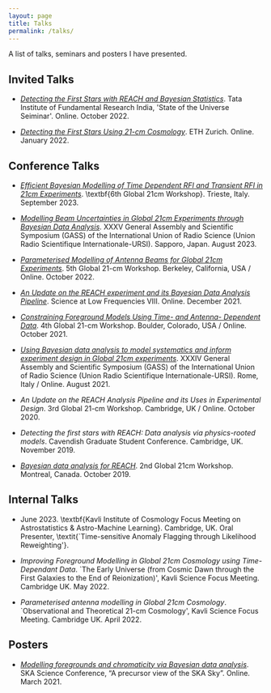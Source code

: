 ```yaml
---
layout: page
title: Talks
permalink: /talks/
---
```


A list of talks, seminars and posters I have presented.

## Invited Talks

- [*Detecting the First Stars with REACH and Bayesian Statistics*](https://github.com/dominicanstey/Talks/blob/master/Talks/TIFR_invited_2022/TIFR_invited_talk.pdf). Tata Institute of Fundamental Research India, 'State of the Universe Seiminar'. Online.  October 2022. 

- [*Detecting the First Stars Using 21-cm Cosmology*](https://github.com/dominicanstey/Talks/blob/master/Talks/ETH_Zurich_invited_2022/Zurich_invited_talk.pdf). ETH Zurich. Online. January 2022. 

## Conference Talks

- [*Efficient Bayesian Modelling of Time Dependent RFI and Transient RFI in 21cm Experiments*](https://github.com/dominicanstey/Talks/blob/master/Talks/6th_global_workshop/Dominic_Anstey_6th_GW.pdf). \textbf{6th Global 21cm Workshop}. Trieste, Italy. September 2023. 

- [*Modelling Beam Uncertainties in Global 21cm Experiments through Bayesian Data Analysis*](https://github.com/dominicanstey/Talks/blob/master/Talks/URSI_GASS_2023/URSI_talk.pdf). XXXV General Assembly and Scientific Symposium (GASS) of the International Union of Radio Science (Union Radio Scientifique Internationale-URSI). Sapporo, Japan. August 2023.

- [*Parameterised Modelling of Antenna Beams for Global 21cm Experiments*](https://github.com/dominicanstey/Talks/blob/master/Talks/5th_global_workshop/5th_global_talk.pdf). 5th Global 21-cm Workshop. Berkeley, California, USA / Online. October 2022.

- [*An Update on the REACH experiment and its Bayesian Data Analysis Pipeline*](https://github.com/dominicanstey/Talks/blob/master/Talks/SALF_8/SALF_2021_Talk.pdf). Science at Low Frequencies VIII. Online. December 2021.

- [*Constraining Foreground Models Using Time- and Antenna- Dependent Data*](https://github.com/dominicanstey/Talks/blob/master/Talks/4th_global_workshop/4th_global_workshop_talk.pdf). 4th Global 21-cm Workshop. Boulder, Colorado, USA / Online. October 2021.

- [*Using Bayesian data analysis to model systematics and inform experiment design in Global 21cm experiments*](https://github.com/dominicanstey/Talks/blob/master/Talks/URSI_GASS_2021/Using%20Bayesian%20data%20analysis%20to%20model%20systematics%20and%20inform%20experiment%20design%20in%20Global%2021cm%20experiments.pdf). XXXIV General Assembly and Scientific Symposium (GASS) of the International Union of Radio Science (Union Radio Scientifique Internationale-URSI). Rome, Italy / Online. August 2021.

- *An Update on the REACH Analysis Pipeline and its Uses in Experimental Design*. 3rd Global 21-cm Workshop. Cambridge, UK / Online. October 2020. 

- *Detecting the first stars with REACH: Data analysis via physics-rooted models*. Cavendish Graduate Student Conference. Cambridge, UK. November 2019.

- [*Bayesian data analysis for REACH*](https://github.com/dominicanstey/Talks/blob/master/Talks/2nd_global_workshop/Bayesian%20Data%20Analysis%20for%20REACH.pdf). 2nd Global 21cm Workshop. Montreal, Canada. October 2019.


## Internal Talks

- June 2023. \textbf{Kavli Institute of Cosmology Focus Meeting on Astrostatistics \& Astro-Machine Learning}. Cambridge, UK. Oral Presenter, \textit{`Time-sensitive Anomaly Flagging through Likelihood Reweighting'}.

- *Improving Foreground Modelling in Global 21cm Cosmology using Time-Dependant Data*. `The Early Universe (from Cosmic Dawn through the First Galaxies to the End of Reionization)', Kavli Science Focus Meeting. Cambridge UK. May 2022. 

- *Parameterised antenna modelling in Global 21cm Cosmology*. `Observational and Theoretical 21-cm Cosmology', Kavli Science Focus Meeting. Cambridge UK. April 2022.

## Posters

- [*Modelling foregrounds and chromaticity via Bayesian data analysis*](https://github.com/dominicanstey/Talks/blob/master/Posters/precursor_SKA_sky/precursor_SKA_poster.PNG). SKA Science Conference, “A precursor view of the SKA Sky”. Online. March 2021. 